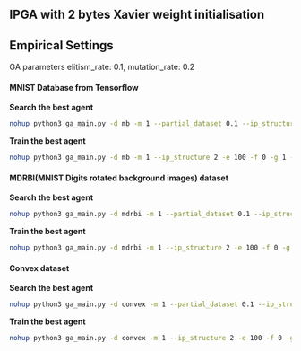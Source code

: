 ## IPGA with 2 bytes Xavier weight initialisation

## Empirical Settings

GA parameters elitism_rate: 0.1, mutation_rate: 0.2

#### MNIST Database from Tensorflow

**Search the best agent**

```bash
nohup python3 ga_main.py -d mb -m 1 --partial_dataset 0.1 --ip_structure 2 --elitism_rate 0.1 --mutation_rate 0.1,0.2 -s 30 -l 8 --max_generation 30 -e 10 -f 0 -g 1 --log_file=log/ipga_cnn_0001.log --gbest_file=log/ga_gbest_0001.pkl &
```

**Train the best agent**

```bash
nohup python3 ga_main.py -d mb -m 1 --ip_structure 2 -e 100 -f 0 -g 1 -o 1 --log_file=log/ipga_cnn_optimise_0001.log --gbest_file=log/ga_gbest_0001.pkl &
```

#### MDRBI(MNIST Digits rotated background images) dataset

**Search the best agent**

```bash
nohup python3 ga_main.py -d mdrbi -m 1 --partial_dataset 0.1 --ip_structure 2 --elitism_rate 0.1 --mutation_rate 0.1,0.2 -s 30 -l 8 --max_generation 30 -e 10 -f 0 -g 1 --log_file=log/ipga_cnn_0002.log --gbest_file=log/ga_gbest_0002.pkl &
```

**Train the best agent**

```bash
nohup python3 ga_main.py -d mdrbi -m 1 --ip_structure 2 -e 100 -f 0 -g 1 -o 1 --log_file=log/ipga_cnn_optimise_0002.log --gbest_file=log/ga_gbest_0002.pkl &
```

#### Convex dataset

**Search the best agent**

```bash
nohup python3 ga_main.py -d convex -m 1 --partial_dataset 0.1 --ip_structure 2 --elitism_rate 0.1 --mutation_rate 0.1,0.2 -s 30 -l 8 --max_generation 30 -e 10 -f 0 -g 1 --log_file=log/ipga_cnn_0003.log --gbest_file=log/ga_gbest_0003.pkl &
```

**Train the best agent**

```bash
nohup python3 ga_main.py -d convex -m 1 --ip_structure 2 -e 100 -f 0 -g 1 -o 1 --log_file=log/ipga_cnn_optimise_0003.log --gbest_file=log/ga_gbest_0003.pkl &
```